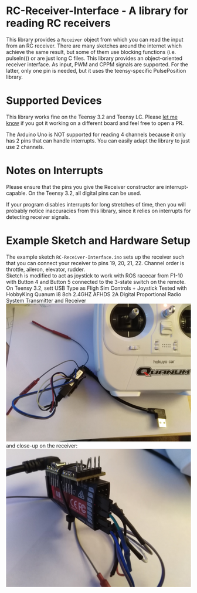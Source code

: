 # RC-Receiver-Interface - A library for reading RC receivers

This library provides a ```Receiver``` object from which you can read the input
from an RC receiver. There are many sketches around the internet which achieve
the same result, but some of them use blocking functions (i.e. pulseIn()) or
are just long C files. This library provides an object-oriented receiver
interface.  As input, PWM and CPPM signals are supported. For the latter, only
one pin is needed, but it uses the teensy-specific PulsePosition library.

# Supported Devices

This library works fine on the Teensy 3.2 and Teensy LC. Please
[let me know](rafael.bachmann.93@gmail.com) if you got it working on a
different board and feel free to open a PR.

The Arduino Uno is NOT supported for reading 4 channels because it only has 2
pins that can handle interrupts. You can easily  adapt the library to just use
2 channels.

# Notes on Interrupts

Please ensure that the pins you give the Receiver constructor are
interrupt-capable. On the Teensy 3.2, all digital pins can be used.

If your program disables interrupts for long stretches of time, then you will
probably notice inaccuracies from this library, since it relies on interrupts
for detecting receiver signals.

# Example Sketch and Hardware Setup

The example sketch ```RC-Receiver-Interface.ino``` sets up the receiver such
that you can connect your receiver to pins 19, 20, 21, 22. Channel order is
throttle, aileron, elevator, rudder.  
Sketch is modified to act as joystick to work with ROS racecar from F1-10
with Button 4 and Button 5 connected to the 3-state switch on the remote.
On Teensy 3.2, sett USB Type as Fligh Sim Controls + Joystick
Tested with HobbyKing Quanum i8 8ch 2.4GHZ AFHDS 2A Digital Proportional Radio System 
Transmitter and Receiver
![alt text](https://raw.githubusercontent.com/erwincoumans/RC-Receiver-Interface/master/img/IMG_20180831_190713.jpg)
and close-up on the receiver:
![alt text](https://raw.githubusercontent.com/erwincoumans/RC-Receiver-Interface/master/img/IMG_20180831_190804.jpg)


